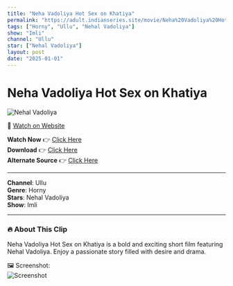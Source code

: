 ```yaml
---
title: "Neha Vadoliya Hot Sex on Khatiya"
permalink: "https://adult.indianseries.site/movie/Neha%20Vadoliya%20Hot%20Sex%20on%20Khatiya"
tags: ["Horny", "Ullu", "Nehal Vadoliya"]
show: "Imli"
channel: "Ullu"
star: ["Nehal Vadoliya"]
layout: post
date: "2025-01-01"
---
```


# Neha Vadoliya Hot Sex on Khatiya

![Nehal Vadoliya](https://shorts.desisins.com/wp-content/uploads/2023/05/Neha-Vadoliya-Hot-with-BF-Ullu-shorts.desisins.com_.jpg)

🔗 [Watch on Website](https://adult.indianseries.site/movie/Neha%20Vadoliya%20Hot%20Sex%20on%20Khatiya)

**Watch Now** 👉 [Click Here](https://adult.indianseries.site/movie/Neha%20Vadoliya%20Hot%20Sex%20on%20Khatiya)  
**Download** 👉 [Click Here](https://adult.indianseries.site/movie/Neha%20Vadoliya%20Hot%20Sex%20on%20Khatiya)  
**Alternate Source** 👉 [Click Here](https://adult.indianseries.site/movie/Neha%20Vadoliya%20Hot%20Sex%20on%20Khatiya)

---

**Channel**: Ullu  
**Genre**: Horny  
**Stars**: Nehal Vadoliya  
**Show**: Imli

---

### 🔥 About This Clip

Neha Vadoliya Hot Sex on Khatiya is a bold and exciting short film featuring Nehal Vadoliya. Enjoy a passionate story filled with desire and drama.
 
🖼️ Screenshot:  
![Screenshot](https://shorts.desisins.com/wp-content/uploads/2023/05/Neha-Vadoliya-Hot-with-BF-Ullu-shorts.desisins.com_.jpg)
